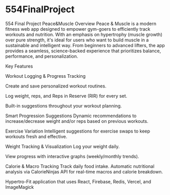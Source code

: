 # 554FinalProject

554 Final Project
Peace&Muscle
Overview
Peace & Muscle is a modern fitness web app designed to empower gym-goers to efficiently track workouts and nutrition. With an emphasis on hypertrophy (muscle growth) over pure strength, it's ideal for users who want to build muscle in a sustainable and intelligent way.
From beginners to advanced lifters, the app provides a seamless, science-backed experience that prioritizes balance, performance, and personalization.

Key Features

Workout Logging & Progress Tracking

Create and save personalized workout routines.

Log weight, reps, and Reps in Reserve (RIR) for every set.

Built-in suggestions throughout your workout planning.

Smart Progression Suggestions
Dynamic recommendations to increase/decrease weight and/or reps based on previous workouts.

Exercise Variation
Intelligent suggestions for exercise swaps to keep workouts fresh and effective.

Weight Tracking & Visualization
Log your weight daily.

View progress with interactive graphs (weekly/monthly trends).

Calorie & Macro Tracking
Track daily food intake.
Automatic nutritional analysis via CalorieNinjas API for real-time macros and calorie breakdown.


Hypertro-Fit application that uses React, Firebase, Redis, Vercel, and ImageMagick
